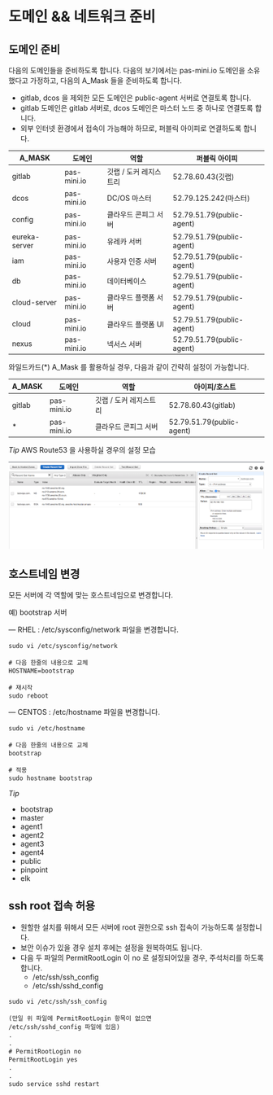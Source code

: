 # 도메인 && 네트워크 준비

## 도메인 준비

다음의 도메인들을 준비하도록 합니다. 다음의 보기에서는 pas-mini.io 도메인을 소유했다고 가정하고, 다음의 A_Mask 들을 준비하도록 합니다.

 - gitlab, dcos 을 제외한 모든 도메인은 public-agent 서버로 연결토록 합니다.
 - gitlab 도메인은 gitlab 서버로, dcos 도메인은 마스터 노드 중 하나로 연결토록 합니다.
 - 외부 인터넷 환경에서 접속이 가능해야 하므로, 퍼블릭 아이피로 연결하도록 합니다.

| A_MASK        | 도메인      | 역할                   | 퍼블릭 아이피              |
|---------------|-------------|------------------------|----------------------------|
| gitlab        | pas-mini.io | 깃랩 / 도커 레지스트리 | 52.78.60.43(깃랩)       |
| dcos        | pas-mini.io | DC/OS 마스터 | 52.79.125.242(마스터)       |
| config        | pas-mini.io | 클라우드 콘피그 서버   | 52.79.51.79(public-agent) |
| eureka-server | pas-mini.io | 유레카 서버            | 52.79.51.79(public-agent) |
| iam       | pas-mini.io | 사용자 인증 서버       | 52.79.51.79(public-agent) |
| db       | pas-mini.io | 데이터베이스   | 52.79.51.79(public-agent) |
| cloud-server  | pas-mini.io | 클라우드 플랫폼 서버   | 52.79.51.79(public-agent) |
| cloud         | pas-mini.io | 클라우드 플랫폼 UI     | 52.79.51.79(public-agent) |
| nexus         | pas-mini.io | 넥서스 서버     | 52.79.51.79(public-agent) |

와일드카드(*) A_Mask 를 활용하실 경우, 다음과 같이 간략히 설정이 가능합니다.

| A_MASK        | 도메인      | 역할                   | 아이피/호스트              |
|---------------|-------------|------------------------|----------------------------|
| gitlab        | pas-mini.io | 깃랩 / 도커 레지스트리 | 52.78.60.43(gitlab)       |
| *        | pas-mini.io | 클라우드 콘피그 서버   | 52.79.51.79(public-agent) |


*Tip* AWS Route53 을 사용하실 경우의 설정 모습

![](image/route53.png)



## 호스트네임 변경

모든 서버에 각 역할에 맞는 호스트네임으로 변경합니다. 

예) bootstrap 서버

— RHEL : /etc/sysconfig/network 파일을 변경합니다.

```
sudo vi /etc/sysconfig/network

# 다음 한줄의 내용으로 교체
HOSTNAME=bootstrap

# 재시작
sudo reboot
```

— CENTOS : /etc/hostname 파일을 변경합니다.

```
sudo vi /etc/hostname

# 다음 한줄의 내용으로 교체
bootstrap

# 적용
sudo hostname bootstrap
```

*Tip*

- bootstrap
- master
- agent1
- agent2
- agent3
- agent4
- public
- pinpoint
- elk


## ssh root 접속 허용

 - 원할한 설치를 위해서 모든 서버에 root 권한으로 ssh 접속이 가능하도록 설정합니다.
 - 보안 이슈가 있을 경우 설치 후에는 설정을 원복하여도 됩니다.
 - 다음 두 파일의 PermitRootLogin 이 no 로 설정되어있을 경우, 주석처리를 하도록 합니다.
   - /etc/ssh/ssh_config
   - /etc/ssh/sshd_config
   
```
sudo vi /etc/ssh/ssh_config

(만일 위 파일에 PermitRootLogin 항목이 없으면
/etc/ssh/sshd_config 파일에 있음)
.
.
# PermitRootLogin no
PermitRootLogin yes
.
.
sudo service sshd restart
```